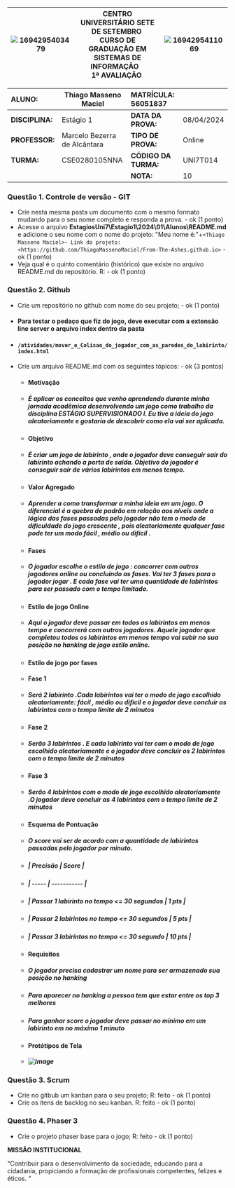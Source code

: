 |![1694295403479](image/1694295403479.png)| **CENTRO UNIVERSITÁRIO SETE DE SETEMBRO**  <br />CURSO DE GRADUAÇÃO EM SISTEMAS DE INFORMAÇÃO   <br />1ª AVALIAÇÃO  | ![1694295411069](image/1694295411069.png) |
| ------------------------------------------------------------- | ------------------------------------------------------------------------------------------------------------------------------------- | --------------------------------------- |

| **ALUNO:**      |       Thiago Masseno Maciel         | **MATRÍCULA:**   56051837    |            |
| :-------------------- | ----------------------------- | :-------------------------- | ---------- |
| **DISCIPLINA:** | Estágio 1                    | **DATA DA PROVA:**    | 08/04/2024 |
| **PROFESSOR:**  | Marcelo Bezerra de Alcântara | **TIPO DE PROVA:**    | Online     |
| **TURMA:**      | CSE0280105NNA                 | **CÓDIGO DA TURMA:** | UNI7T014   |
|                       |                               | **NOTA:**             | 10 |

### **Questão 1.** Controle de versão - GIT

- Crie nesta mesma pasta um documento com o mesmo formato mudando para o seu nome completo e responda a prova. - ok (1 ponto)
- Acesse o arquivo **EstagiosUni7\Estagio1\2024\01\Alunos\README.md** e adicione o seu nome com o nome do projeto: "Meu nome é:"+`<Thiago Masseno Maciel>`-` Link do projeto:<https://github.com/ThiagoMassenoMaciel/From-The-Ashes.github.io>` - ok (1 ponto)
- Veja qual é o quinto comentário (histórico) que existe no arquivo README.md do repositório.
  R: - ok (1 ponto)

### **Questão 2.** Github

- Crie um repositório no github com nome do seu projeto; - ok (1 ponto)
 - #### Para testar o pedaço que fiz do jogo, deve executar com a extensão line server o arquivo index dentro da pasta 
 - #### `/atividades/mover_e_Colisao_do_jogador_com_as_paredes_do_labirinto/index.html`
- Crie um arquivo README.md com os seguintes tópicos: - ok (3 pontos)

  - #### Motivação
  - ##### É aplicar os conceitos que venho aprendendo durante minha jornada acadêmica desenvolvendo um jogo como trabalho da disciplina ESTÁGIO SUPERVISIONADO I. Eu tive a ideia do jogo aleatoriamente e gostaria de descobrir como ela vai ser aplicada.

  - #### Objetivo
  - ##### É criar um jogo de labirinto , onde o jogador deve conseguir sair do labirinto achando a porta de saída. Objetivo do jogador é conseguir sair de vários labirintos em menos tempo.

  - #### Valor Agregado
  - ##### Aprender a como transformar a minha ideia em um jogo. O diferencial é a quebra de padrão em relação aos níveis onde a lógica das fases passadas pelo jogador não tem o modo de dificuldade do jogo crescente , pois aleatoriamente qualquer fase pode ter um modo fácil , médio ou difícil .

  - #### Fases
  - ##### O jogador escolhe o estilo de jogo : concorrer com outros jogadores online ou concluindo as fases. Vai ter 3 fases para o jogador jogar . E cada fase vai ter uma quantidade de labirintos para ser passado com o tempo limitado.
  - #### Estilo de jogo Online
  - ##### Aqui o jogador deve passar em todos os labirintos em menos tempo e concorrerá com outros jogadores. Aquele jogador que completou todos os labirintos em menos tempo vai subir no sua posição no hanking de jogo estilo online.

  - #### Estilo de jogo por fases
  - #### Fase 1
  - ##### Será 2 labirinto .Cada labirintos vai ter o modo de jogo escolhido aleatoriamente: fácil , médio ou difícil e o jogador deve concluir os labirintos com o tempo limite de 2 minutos

  - #### Fase 2
  - ##### Serão 3 labirintos . E cada labirinto vai ter com o modo de jogo escolhido aleatoriamente e o jogador deve concluir os 2 labirintos com o tempo limite de 2 minutos

  - #### Fase 3 
  - ##### Serão 4 labirintos com o modo de jogo escolhido aleatoriamente .O jogador deve concluir as 4 labirintos com o tempo limite de 2 minutos

  - #### Esquema de Pontuação
  - ##### O score vai ser de acordo com a quantidade de labirintos passadas pelo jogador por minuto.

  - ##### | Precisão | Score |
  - ##### | ----- | ----------- |
  - ##### | Passar 1 labirinto no tempo <= 30 segundos | 1 pts |
  - ##### | Passar 2 labirintos no tempo <= 30 segundos | 5 pts |
  - ##### | Passar 3 labirintos no tempo <= 30 segundo | 10 pts |

  - #### Requisitos
  - ##### O jogador precisa cadastrar um nome para ser armazenado sua posição no hanking 
  - ##### Para aparecer no hanking a pessoa tem que estar entre os top 3 melhores
  - ##### Para ganhar score o jogador deve passar no mínimo em um labirinto em no máximo 1 minuto


  - #### Protótipos de Tela
  - ##### ![image](https://github.com/ThiagoMassenoMaciel/From-The-Ashes.github.io/assets/107934374/f1fe526a-0165-48a6-be74-3a5fc7848cbb)

### **Questão 3.** Scrum

- Crie no gitbub um kanban para o seu projeto; R: feito - ok (1 ponto)
- Crie os itens de backlog no seu kanban.  R: feito - ok (1 ponto)

### **Questão 4.** Phaser 3

* Crie o projeto phaser base para o jogo;  R: feito - ok (1 ponto)

**MISSÃO INSTITUCIONAL**

“Contribuir para o desenvolvimento da sociedade, educando para a cidadania, propiciando a formação de profissionais competentes, felizes e éticos. “
